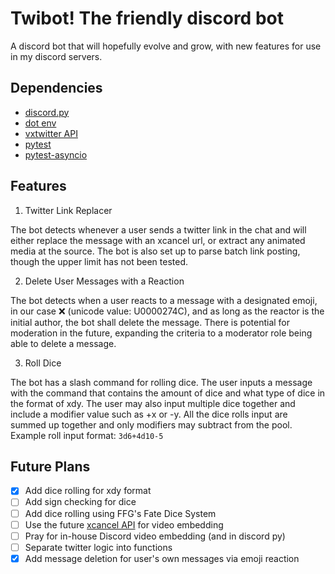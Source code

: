 # Twibot! The friendly discord bot

A discord bot that will hopefully evolve and grow, with new features for use in my discord servers.

## Dependencies

- [discord.py](https://discordpy.readthedocs.io/en/stable/)
- [dot env](https://pypi.org/project/python-dotenv/)
- [vxtwitter API](https://github.com/dylanpdx/BetterTwitFix/blob/main/api.md)
- [pytest](https://docs.pytest.org/en/stable/)
- [pytest-asyncio](https://pypi.org/project/pytest-asyncio/)

## Features

1. Twitter Link Replacer

The bot detects whenever a user sends a twitter link in the chat and will either replace the message with an xcancel url, or extract any animated media at the source. The bot is also set up to parse batch link posting, though the upper limit has not been tested.

2. Delete User Messages with a Reaction

The bot detects when a user reacts to a message with a designated emoji, in our case ❌ (unicode value: U0000274C), and as long as the reactor is the initial author, the bot shall delete the message. There is potential for moderation in the future, expanding the criteria to a moderator role being able to delete a message.

3. Roll Dice

The bot has a slash command for rolling dice. The user inputs a message with the command that contains the amount of dice and what type of dice in the format of xdy. The user may also input multiple dice together and include a modifier value such as +x or -y. All the dice rolls input are summed up together and only modifiers may subtract from the pool.
Example roll input format: `3d6+4d10-5`

## Future Plans

- [x] Add dice rolling for xdy format
- [ ] Add sign checking for dice
- [ ] Add dice rolling using FFG's Fate Dice System
- [ ] Use the future [xcancel API](https://github.com/unixfox/nitter-fork) for video embedding
- [ ] Pray for in-house Discord video embedding (and in discord py)
- [ ] Separate twitter logic into functions
- [x] Add message deletion for user's own messages via emoji reaction
